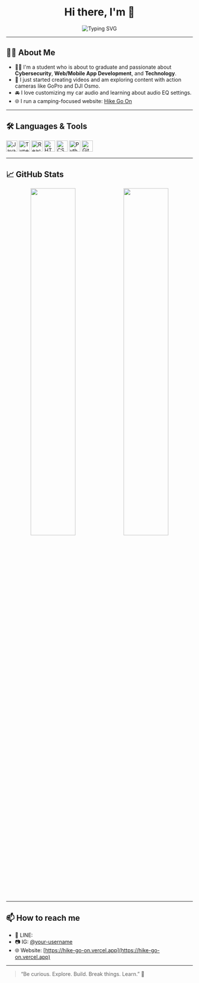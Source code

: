 <h1 align="center">Hi there, I'm <Aunop> 👋</h1>

<p align="center">
  <img src="https://readme-typing-svg.herokuapp.com?font=Fira+Code&size=24&pause=1000&center=true&vCenter=true&width=435&lines=Welcome+to+my+GitHub!;Developer+%7C+Security+Learner+%7C+Tech+Explorer" alt="Typing SVG" />
</p>

---

## 👨‍💻 About Me

- 🧑‍🎓 I'm a student who is about to graduate and passionate about **Cybersecurity**, **Web/Mobile App Development**, and **Technology**.
- 🎥 I just started creating videos and am exploring content with action cameras like GoPro and DJI Osmo.
- 🚘 I love customizing my car audio and learning about audio EQ settings.
- 🌐 I run a camping-focused website: [Hike Go On](https://hike-go-on.vercel.app/)

---

## 🛠️ Languages & Tools

<p align="left">
  <img src="https://cdn.jsdelivr.net/gh/devicons/devicon/icons/javascript/javascript-original.svg" height="30" alt="JavaScript" />
  <img src="https://cdn.jsdelivr.net/gh/devicons/devicon/icons/typescript/typescript-original.svg" height="30" alt="TypeScript" />
  <img src="https://cdn.jsdelivr.net/gh/devicons/devicon/icons/react/react-original.svg" height="30" alt="React" />
  <img src="https://cdn.jsdelivr.net/gh/devicons/devicon/icons/html5/html5-original.svg" height="30" alt="HTML" />
  <img src="https://cdn.jsdelivr.net/gh/devicons/devicon/icons/css3/css3-original.svg" height="30" alt="CSS" />
  <img src="https://cdn.jsdelivr.net/gh/devicons/devicon/icons/python/python-original.svg" height="30" alt="Python" />
  <img src="https://cdn.jsdelivr.net/gh/devicons/devicon/icons/git/git-original.svg" height="30" alt="Git" />
</p>

---

## 📈 GitHub Stats

<p align="center">
  <img src="https://github-readme-stats.vercel.app/api?username=YOUR_GITHUB_USERNAME&show_icons=true&theme=radical" width="49%"/>
  <img src="https://github-readme-streak-stats.herokuapp.com/?user=YOUR_GITHUB_USERNAME&theme=radical" width="49%"/>
</p>

---

## 📫 How to reach me

- 💬 LINE: <your-line-id>
- 📷 IG: [@your-username](https://instagram.com/your-username)
- 🌐 Website: [https://hike-go-on.vercel.app](https://hike-go-on.vercel.app)

---

> “Be curious. Explore. Build. Break things. Learn.” 🚀
